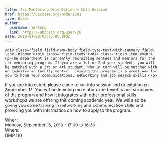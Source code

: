 ```yaml
---
title: Tri-Mentoring Orientation + Info Session 
href: https://ubccsss.org/node/1381
type: Event
author:
  username: bertong
  link: https://ubccsss.org/user/28
date: 2010-09-08T07:25:00.000Z
---
```



    <div class="field field-name-body field-type-text-with-summary field-label-hidden"><div class="field-items"><div class="field-item even"><p>The department is currently recruiting mentees and mentors for the tri-mentoring program. If you are a 1st or 2nd year student, you will be matched with a 3rd or 4th student, who in turn will be matched with an industry or faculty mentor.  Joining the program is a great way for you to hone your communications, networking and job search skills.</p>
<p>If you are interested, please come to our info session and orientation on September 13.  You will be learning more about the benefits and structures of the program and how it integrates with other professional skills workshops we are offering this coming academic year.  We will also be giving you some training in networking and communication skills and providing you with information on how to apply to the program.  </p>
</div></div></div><div class="field field-name-field-dates field-type-datetime field-label-above"><div class="field-label">When:&#xA0;</div><div class="field-items"><div class="field-item even"><span class="date-display-single">Monday, September 13, 2010 - <span class="date-display-range"><span class="date-display-start">17:00</span> to <span class="date-display-end">18:30</span></span></span></div></div></div><div class="field field-name-field-location field-type-text field-label-above"><div class="field-label">Where:&#xA0;</div><div class="field-items"><div class="field-item even">DMP 110</div></div></div>    <footer>
          </footer>
    